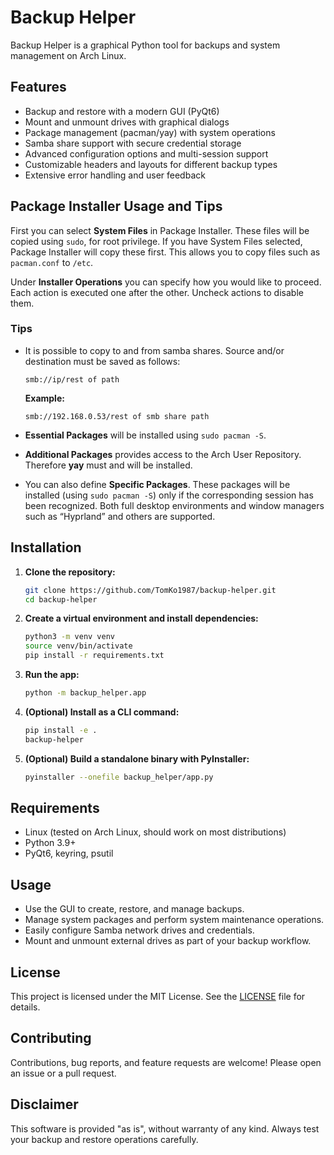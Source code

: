 # Backup Helper

Backup Helper is a graphical Python tool for backups and system management on Arch Linux. 

## Features

- Backup and restore with a modern GUI (PyQt6)
- Mount and unmount drives with graphical dialogs
- Package management (pacman/yay) with system operations
- Samba share support with secure credential storage
- Advanced configuration options and multi-session support
- Customizable headers and layouts for different backup types
- Extensive error handling and user feedback

## Package Installer Usage and Tips

First you can select **System Files** in Package Installer. These files will be copied using `sudo`, for root privilege. If you have System Files selected, Package Installer will copy these first. This allows you to copy files such as `pacman.conf` to `/etc`.

Under **Installer Operations** you can specify how you would like to proceed. Each action is executed one after the other. Uncheck actions to disable them.

### Tips

- It is possible to copy to and from samba shares. Source and/or destination must be saved as follows:

    ```
    smb://ip/rest of path
    ```

    **Example:**  
    ```
    smb://192.168.0.53/rest of smb share path
    ```

- **Essential Packages** will be installed using `sudo pacman -S`.
- **Additional Packages** provides access to the Arch User Repository. Therefore **yay** must and will be installed.
- You can also define **Specific Packages**. These packages will be installed (using `sudo pacman -S`) only if the corresponding session has been recognized. Both full desktop environments and window managers such as “Hyprland” and others are supported.

## Installation

1. **Clone the repository:**
    ```sh
    git clone https://github.com/TomKo1987/backup-helper.git
    cd backup-helper
    ```

2. **Create a virtual environment and install dependencies:**
    ```sh
    python3 -m venv venv
    source venv/bin/activate
    pip install -r requirements.txt
    ```

3. **Run the app:**
    ```sh
    python -m backup_helper.app
    ```

4. **(Optional) Install as a CLI command:**
    ```sh
    pip install -e .
    backup-helper
    ```

5. **(Optional) Build a standalone binary with PyInstaller:**
    ```sh
    pyinstaller --onefile backup_helper/app.py
    ```

## Requirements

- Linux (tested on Arch Linux, should work on most distributions)
- Python 3.9+
- PyQt6, keyring, psutil

## Usage

- Use the GUI to create, restore, and manage backups.
- Manage system packages and perform system maintenance operations.
- Easily configure Samba network drives and credentials.
- Mount and unmount external drives as part of your backup workflow.

## License

This project is licensed under the MIT License. See the [LICENSE](LICENSE) file for details.

## Contributing

Contributions, bug reports, and feature requests are welcome! Please open an issue or a pull request.

## Disclaimer

This software is provided "as is", without warranty of any kind. Always test your backup and restore operations carefully.
